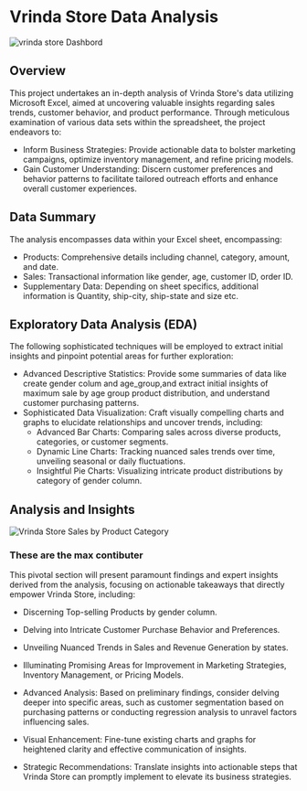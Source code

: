 # Vrinda Store Data Analysis

![vrinda store Dashbord](https://i.imgur.com/N7BUbRF.png)

## Overview

This project undertakes an in-depth analysis of Vrinda Store's data utilizing Microsoft Excel, aimed at uncovering valuable insights regarding sales trends, customer behavior, and product performance. Through meticulous examination of various data sets within the spreadsheet, the project endeavors to:

- Inform Business Strategies: Provide actionable data to bolster marketing campaigns, optimize inventory management, and refine pricing models.
- Gain Customer Understanding: Discern customer preferences and behavior patterns to facilitate tailored outreach efforts and enhance overall customer experiences.

## Data Summary

The analysis encompasses data within your Excel sheet, encompassing:

- Products: Comprehensive details including channel, category, amount, and date.
- Sales: Transactional information like gender, age, customer ID, order ID.
- Supplementary Data: Depending on sheet specifics, additional information is Quantity, ship-city, ship-state and size etc.

## Exploratory Data Analysis (EDA)

The following sophisticated techniques will be employed to extract initial insights and pinpoint potential areas for further exploration:

- Advanced Descriptive Statistics: Provide some summaries of data like create gender colum and age_group,and extract initial insights of maximum sale by age group product distribution, and understand customer purchasing patterns.
- Sophisticated Data Visualization: Craft visually compelling charts and graphs to elucidate relationships and uncover trends, including:
    - Advanced Bar Charts: Comparing sales across diverse products, categories, or customer segments.
    - Dynamic Line Charts: Tracking nuanced sales trends over time, unveiling seasonal or daily fluctuations.
    - Insightful Pie Charts: Visualizing intricate product distributions by category of gender column.

## Analysis and Insights

![Vrinda Store Sales by Product Category](https://i.imgur.com/sMYbGDL.png)
### These are the max contibuter

This pivotal section will present paramount findings and expert insights derived from the analysis, focusing on actionable takeaways that directly empower Vrinda Store, including:

- Discerning Top-selling Products by gender column.
- Delving into Intricate Customer Purchase Behavior and Preferences.
- Unveiling Nuanced Trends in Sales and Revenue Generation by states.
- Illuminating Promising Areas for Improvement in Marketing Strategies, Inventory Management, or Pricing Models.

- Advanced Analysis: Based on preliminary findings, consider delving deeper into specific areas, such as customer segmentation based on purchasing patterns or conducting regression analysis to unravel factors influencing sales.
- Visual Enhancement: Fine-tune existing charts and graphs for heightened clarity and effective communication of insights.
- Strategic Recommendations: Translate insights into actionable steps that Vrinda Store can promptly implement to elevate its business strategies.
